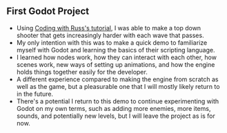 ## First Godot Project

- Using [Coding with Russ's tutorial](https://youtu.be/XwQhWTFRdHk?si=AQHW8RH_W56m5FMi), I was able to make a top down shooter that gets increasingly harder with each wave that passes.
- My only intention with this was to make a quick demo to familiarize myself with Godot and learning the basics of their scripting language.
- I learned how nodes work, how they can interact with each other, how scenes work, new ways of setting up animations, and how the engine holds things together easily for the developer.
- A different experience compared to making the engine from scratch as well as the game, but a pleasurable one that I will mostly likely return to in the future.
- There's a potential I return to this demo to continue experimenting with Godot on my own terms, such as adding more enemies, more items, sounds, and potentially new levels, but I will leave the project as is for now.
